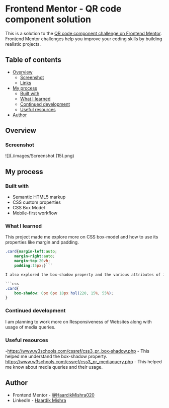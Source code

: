 # Frontend Mentor - QR code component solution

This is a solution to the [QR code component challenge on Frontend Mentor](https://www.frontendmentor.io/challenges/qr-code-component-iux_sIO_H). Frontend Mentor challenges help you improve your coding skills by building realistic projects. 

## Table of contents

- [Overview](#overview)
  - [Screenshot](#screenshot)
  - [Links](#links)
- [My process](#my-process)
  - [Built with](#built-with)
  - [What I learned](#what-i-learned)
  - [Continued development](#continued-development)
  - [Useful resources](#useful-resources)
- [Author](#author)



## Overview

### Screenshot

![](./images/Screenshot (15).png)

## My process

### Built with

- Semantic HTML5 markup
- CSS custom properties
- CSS Box Model
- Mobile-first workflow

### What I learned

This project made me explore more on CSS box-model and how to use its properties like margin and padding.
```css
.card{margin-left:auto;
    margin-right:auto;
    margin-top:20vh;
    padding:15px;}```

I also explored the box-shadow property and the various attributes of it.

```css
.card{
    box-shadow: 0px 6px 10px hsl(220, 15%, 55%);
}
```

### Continued development

I am planning to work more on Responsiveness of Websites along with usage of media queries.

### Useful resources

-https://www.w3schools.com/cssref/css3_pr_box-shadow.php - This helped me understand the box-shadow property.
https://www.w3schools.com/cssref/css3_pr_mediaquery.php - This helped me know about media queries and their usage.

## Author
- Frontend Mentor - [@HaardikMishra020](https://www.frontendmentor.io/profile/HaardikMishra020)
- LinkedIn - [Haardik Mishra](https://www.linkedin.com/in/haardik-mishra-399421225/)
